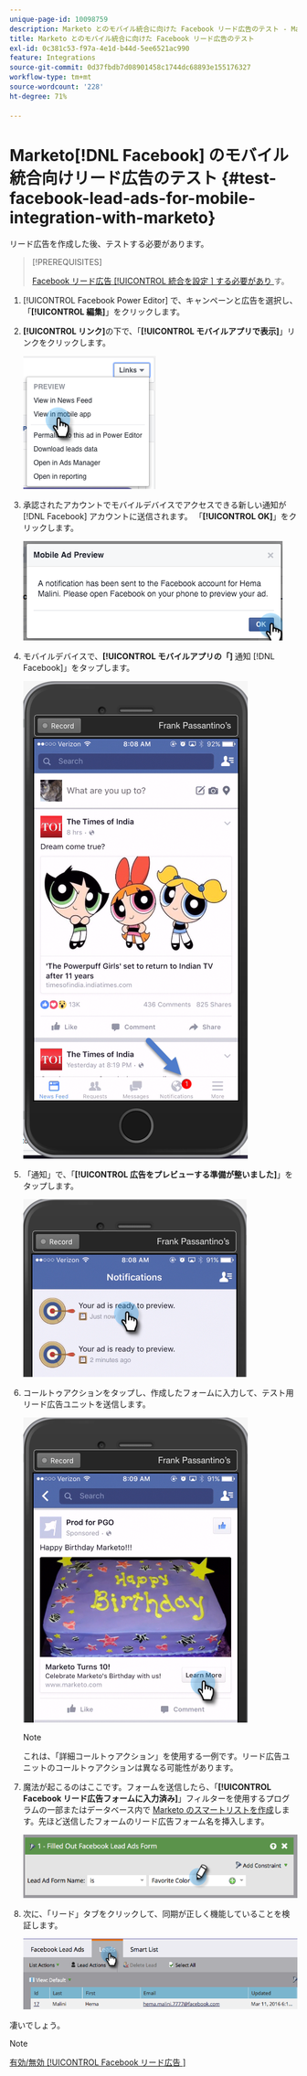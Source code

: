 ```yaml
---
unique-page-id: 10098759
description: Marketo とのモバイル統合に向けた Facebook リード広告のテスト - Marketo ドキュメント - 製品ドキュメント
title: Marketo とのモバイル統合に向けた Facebook リード広告のテスト
exl-id: 0c381c53-f97a-4e1d-b44d-5ee6521ac990
feature: Integrations
source-git-commit: 0d37fbdb7d08901458c1744dc68893e155176327
workflow-type: tm+mt
source-wordcount: '228'
ht-degree: 71%

---
```


# Marketo[!DNL Facebook] のモバイル統合向けリード広告のテスト {#test-facebook-lead-ads-for-mobile-integration-with-marketo}

リード広告を作成した後、テストする必要があります。

>[!PREREQUISITES]
>
>[Facebook リード広告 [!UICONTROL  統合を設定 ] する必要があり ](/help/marketo/product-docs/demand-generation/facebook/set-up-facebook-lead-ads.md) す。

1. [!UICONTROL Facebook Power Editor] で、キャンペーンと広告を選択し、「**[!UICONTROL 編集]**」をクリックします。

1. **[!UICONTROL リンク]**&#x200B;の下で、「**[!UICONTROL モバイルアプリで表示]**」リンクをクリックします。

   ![](assets/image2016-5-13-15-3a2-3a38.png)

1. 承認されたアカウントでモバイルデバイスでアクセスできる新しい通知が [!DNL Facebook] アカウントに送信されます。 「**[!UICONTROL OK]**」をクリックします。

   ![](assets/image2016-3-11-8-3a35-3a7.png)

1. モバイルデバイスで、**[!UICONTROL モバイルアプリの「]** 通知 [!DNL Facebook]」をタップします。

   ![](assets/image2016-3-11-8-3a38-3a35.png)

1. 「通知」で、「**[!UICONTROL 広告をプレビューする準備が整いました]**」をタップします。

   ![](assets/image2016-3-11-8-3a41-3a59.png)

1. コールトゥアクションをタップし、作成したフォームに入力して、テスト用リード広告ユニットを送信します。

   ![](assets/image2016-3-11-8-3a52-3a20.png)

   >[!NOTE]
   >
   >これは、「詳細コールトゥアクション」を使用する一例です。リード広告ユニットのコールトゥアクションは異なる可能性があります。

1. 魔法が起こるのはここです。フォームを送信したら、「**[!UICONTROL Facebook リード広告フォームに入力済み]**」フィルターを使用するプログラムの一部またはデータベース内で [Marketo のスマートリストを作成](/help/marketo/product-docs/core-marketo-concepts/smart-lists-and-static-lists/creating-a-smart-list/create-a-smart-list.md)します。先ほど送信したフォームのリード広告フォーム名を挿入します。

   ![](assets/image2016-3-11-8-3a59-3a34.png)

1. 次に、「リード」タブをクリックして、同期が正しく機能していることを検証します。

   ![](assets/image2016-3-11-15-3a27-3a54.png)

凄いでしょう。

>[!NOTE]
>
>[ 有効/無効 [!UICONTROL Facebook リード広告 ]](/help/marketo/product-docs/demand-generation/facebook/set-up-facebook-lead-ads.md)
